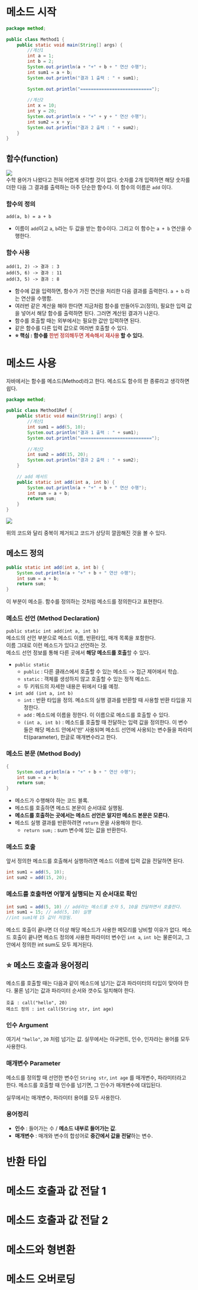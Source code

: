 # 메소드 시작
```java
package method;  
  
public class Method1 {  
    public static void main(String[] args) {  
        //계산1  
        int a = 1;  
        int b = 2;  
        System.out.println(a + "+" + b + " 연산 수행");  
        int sum1 = a + b;  
        System.out.println("결과 1 출력 : " + sum1);  
  
        System.out.println("===========================");  
  
        //계산2  
        int x = 10;  
        int y = 20;  
        System.out.println(x + "+" + y + " 연산 수행");  
        int sum2 = x + y;  
        System.out.println("결과 2 출력 : " + sum2);  
    }  
}
```

## 함수(function)
![](https://i.imgur.com/reEts5J.png) <br>
수학 용어가 나왔다고 전혀 어렵게 생각할 것이 없다. 숫자를 2개 입력하면 해당 숫자를 더한 다음 그 결과를 출력하는 아주 단순한 함수다. 이 함수의 이름은 `add` 이다.

### 함수의 정의
`add(a, b) = a + b`
- 이름이 `add`이고 `a`, `b`라는 두 값을 받는 함수이다. 그리고 이 함수는 `a + b` 연산을 수행한다.
### 함수 사용
``` text
add(1, 2) -> 결과 : 3
add(5, 6) -> 결과 : 11
add(3, 5) -> 결과 : 8
```
- 함수에 값을 입력하면, 함수가 가진 연산을 처리한 다음 결과를 출력한다. `a + b` 라는 연산을 수행함.
- 여러번 같은 계산을 해야 한다면 지금처럼 함수를 만들어두고(정의), 필요한 입력 값을 넣어서 해당 함수를 출력하면 된다. 그러면 계산된 결과가 나온다.
- 함수를 호출할 때는 외부에서는 필요한 값만 입력하면 된다.
- 같은 함수를 다른 입력 값으로 여러번 호출할 수 있다.
- **⭐️ 핵심 : 함수를 <font color="#c0504d">한번 정의해두면 계속해서 재사용</font> 할 수 있다.**

# 메소드 사용
자바에서는 함수를 메소드(Method)라고 한다. 메소드도 함수의 한 종류라고 생각하면 쉽다.

```java
package method;  
  
public class Method1Ref {  
    public static void main(String[] args) {  
        //계산1  
        int sum1 = add(5, 10);  
        System.out.println("결과 1 출력 : " + sum1);  
        System.out.println("===========================");  
  
        //계산2  
        int sum2 = add(15, 20);  
        System.out.println("결과 2 출력 : " + sum2);  
    }  
    
    // add 메서드  
    public static int add(int a, int b) {  
        System.out.println(a + "+" + b + " 연산 수행");  
        int sum = a + b;  
        return sum;  
    }  
}
```

![](https://i.imgur.com/beYJRXa.png)

위의 코드와 달리 중복이 제거되고 코드가 상당히 깔끔해진 것을 볼 수 있다.

## 메소드 정의
```java
public static int add(int a, int b) {  
    System.out.println(a + "+" + b + " 연산 수행");  
    int sum = a + b;  
    return sum;  
}
```
이 부분이 메소듣. 함수를 정의하는 것처럼 메소드를 정의한다고 표현한다.

### 메소드 선언 (Method Declaration)
`public static int add(int a, int b)` <br>
메소드의 선언 부분으로 메소드 이름, 반환타입, 매개 목록을 포함한다. <br>
이름 그대로 이런 메소드가 있다고 선언하는 것. <br>
메소드 선언 정보를 통해 다른 곳에서 **해당 메소드를 호출**할 수 있다.

+ `public static`
	+ `public` : 다른 클래스에서 호출할 수 있는 메소드 -> 접근 제어에서 학습.
	+ `static` : 객체를 생성하지 않고 호출할 수 있는 정적 메소드.
	+ 두 키워드의 자세한 내용은 뒤에서 다룰 예정.
+ `int add (int a, int b)`
	+ `int` : 반환 타입을 정의. 메소드의 실행 결과를 반환할 때 사용할 반환 타입을 지정한다.
	+ `add` : 메소드에 이름을 정한다. 이 이름으로 메소드를 호출할 수 있다.
	+ `(int a, int b)` : 메소드를 호출할 때 전달하는 입력 값을 정의한다. 이 변수들은 해당 메소드 안에서'만' 사용되며 메소드 선언에 사용되는 변수들을 파라미터(parameter), 한글로 매개변수라고 한다.

### 메소드 본문 (Method Body)
```java
{  
    System.out.println(a + "+" + b + " 연산 수행");  
    int sum = a + b;  
    return sum;  
}
```
+ 메소드가 수행해야 하는 코드 블록.
+ 메소드를 호출하면 메소드 본문이 순서대로 실행됨.
+ **메소드를 호출하는 곳에서는 메소드 선언은 알지만 메소드 본문은 모른다.**
+ 메소드 실행 결과를 반환하려면 `return` 문을 사용해야 한다.
	+ `return sum;` : sum 변수에 있는 값을 반환한다. 

### 메소드 호출
앞서 정의한 메소드를 호출해서 실행하려면 메소드 이름에 입력 값을 전달하면 된다.
```java
int sum1 = add(5, 10);
int sum2 = add(15, 20);
```

### 메소드를 호출하면 어떻게 실행되는 지 순서대로 확인
```java
int sum1 = add(5, 10) // add라는 메소드를 숫자 5, 10을 전달하면서 호출한다.
int sum1 = 15; // add(5, 10) 실행
//int sum1에 15 값이 저장됨.
```

메소드 호출이 끝나면 더 이상 해당 메소드가 사용한 메모리를 낭비할 이유가 없다. 메소드 호출이 끝나면 메소드 정의에 사용한 파라미터 변수인 `int a`, `int b`는 물론이고, 그 안에서 정의한 int sum도 모두 제거된다.

## ⭐️ 메소드 호출과 용어정리
메소드를 호출할 때는 다음과 같이 메소드에 넘기는 값과 파라미터의 타입이 맞아야 한다. 물론 넘기는 값과 파라미터 순서와 갯수도 일치해야 한다.

```text
호출 : call("hello", 20)
메소드 정의 : int call(String str, int age)
```

### 인수 Argument
여기서 `"hello"`, `20` 처럼 넘기는 값. 실무에서는 아규먼트, 인수, 인자라는 용어를 모두 사용한다.

### 매개변수 Parameter
메소드를 정의할 때 선언한 변수인 `String str`, `int age` 를 매개변수, 파라미터라고 한다. 메소드를 호출할 때 인수를 넘기면, 그 인수가 매개변수에 대입된다.

실무에서는 매개변수, 파라미터 용어를 모두 사용한다.

### 용어정리
- **인수** : 들어가는 수 / **메소드 내부로 들어가는 값**.
- **매개변수** : 매개와 변수의 합성어로 **중간에서 값을 전달**하는 변수.

# 반환  타입
# 메소드 호출과 값 전달 1
# 메소드 호출과 값 전달 2
# 메소드와 형변환
# 메소드 오버로딩